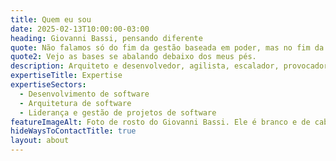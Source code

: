 ```yaml
---
title: Quem eu sou
date: 2025-02-13T10:00:00-03:00
heading: Giovanni Bassi, pensando diferente
quote: Não falamos só do fim da gestão baseada em poder, mas no fim da competição inútil, do consumismo, do parecer mais importante que o ser.
quote2: Vejo as bases se abalando debaixo dos meus pés.
description: Arquiteto e desenvolvedor, agilista, escalador, provocador. Fundou e vendeu a Lambda3, uma empresa de software que nasceu fugindo dos métodos tradicionais. Programa porque gosta. Acredita que heterarquia funciona melhor que hierarquia. Há 25+ anos no mercado, já recebeu diversos prêmios, liderou grupos, escreveu artigos e palestrou sobre diversos aspectos da tecnologia, no Brasil, e no exterior.
expertiseTitle: Expertise
expertiseSectors:
  - Desenvolvimento de software
  - Arquitetura de software
  - Liderança e gestão de projetos de software
featureImageAlt: Foto de rosto do Giovanni Bassi. Ele é branco e de cabelos compridos, olha para a esquerda, está com os cabelos soltos, óculos escuros e uma camiseta vermelha, onde se lê 'nada a perder'.
hideWaysToContactTitle: true
layout: about
---
```

